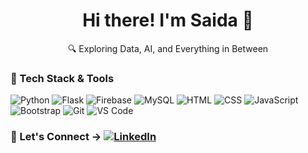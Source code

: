 <h1 align="center">Hi there! I'm Saida 👋</h1>
<p align="center">🔍 Exploring Data, AI, and Everything in Between</p>

### 🧰 Tech Stack & Tools
![Python](https://img.shields.io/badge/-Python-333?style=flat&logo=python)
![Flask](https://img.shields.io/badge/-Flask-333?style=flat&logo=flask)
![Firebase](https://img.shields.io/badge/-Firebase-333?style=flat&logo=firebase)
![MySQL](https://img.shields.io/badge/-MySQL-333?style=flat&logo=mysql)
![HTML](https://img.shields.io/badge/-HTML-333?style=flat&logo=html5)
![CSS](https://img.shields.io/badge/-CSS-333?style=flat&logo=css3)
![JavaScript](https://img.shields.io/badge/-JavaScript-333?style=flat&logo=javascript)
![Bootstrap](https://img.shields.io/badge/-Bootstrap-333?style=flat&logo=bootstrap)
![Git](https://img.shields.io/badge/-Git-333?style=flat&logo=git)
![VS Code](https://img.shields.io/badge/-VSCode-333?style=flat&logo=visualstudiocode)

### 💬 Let's Connect -> [![LinkedIn](https://img.shields.io/badge/-LinkedIn-333?style=flat&logo=linkedin)](https://linkedin.com/in/saidamuthiakhadijah)